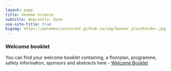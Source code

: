 ```yaml
---
layout: page
title: Genome Science
subtitle: Newcastle, Date
use-site-title: true
bigimg: https://genomescienceconf.github.io/img/banner_placeholder.jpg
---
```


### Welcome booklet

You can find your welcome booklet containing, a floorplan, programme, safety information, sponsors and abstracts here - [Welcome Booklet](../assets/img/WelcomeBooklet.pdf)

